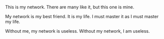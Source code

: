 This is my network. 
There are many like it, but this one is mine.

My network is my best friend. 
It is my life. I must master it as I must master my life.

Without me, my network is useless. Without my network, I am useless.

